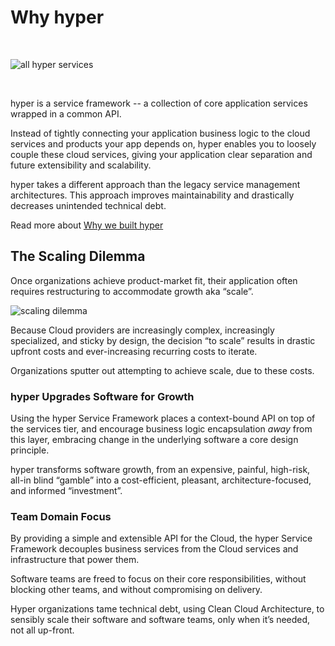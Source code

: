 # Why hyper

<br/>

![all hyper services](/all.svg)

<br/>

hyper is a service framework -- a collection of core application services wrapped in a common API.

Instead of tightly connecting your application business logic to the cloud services and products your app depends on, hyper enables you to loosely couple these cloud services, giving your application clear separation and future extensibility and scalability.

hyper takes a different approach than the legacy service management architectures. This approach improves maintainability and drastically decreases unintended technical debt.

Read more about [Why we built hyper](https://blog.hyper.io/why-start-hyper/)

## The Scaling Dilemma

Once organizations achieve product-market fit, their application often requires restructuring to accommodate growth aka “scale”.

![scaling dilemma](/scale.png)

Because Cloud providers are increasingly complex, increasingly specialized, and sticky by design, the decision “to scale” results in drastic upfront costs and ever-increasing recurring costs to iterate.

Organizations sputter out attempting to achieve scale, due to these costs.

### hyper Upgrades Software for Growth

Using the hyper Service Framework places a context-bound API on top of the services tier, and encourage business logic encapsulation _away_ from this layer, embracing change in the underlying software a core design principle.

hyper transforms software growth, from an expensive, painful, high-risk, all-in blind “gamble” into a cost-efficient, pleasant, architecture-focused, and informed “investment”.

### Team Domain Focus

By providing a simple and extensible API for the Cloud, the hyper Service Framework decouples business services from the Cloud services and infrastructure that power them.

Software teams are freed to focus on their core responsibilities, without blocking other teams, and without compromising on delivery.

Hyper organizations tame technical debt, using Clean Cloud Architecture, to sensibly scale their software and software teams, only when it’s needed, not all up-front.
